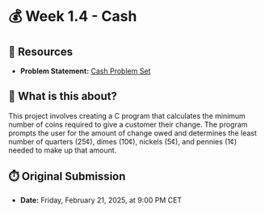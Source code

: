 # 💰 Week 1.4 - Cash

## 🔗 Resources
- **Problem Statement:** [Cash Problem Set](https://cs50.harvard.edu/x/2025/psets/1/cash/)

## 🧠 What is this about?
This project involves creating a C program that calculates the minimum number of coins required to give a customer their change. The program prompts the user for the amount of change owed and determines the least number of quarters (25¢), dimes (10¢), nickels (5¢), and pennies (1¢) needed to make up that amount.

## ⏱️ Original Submission
- **Date:** Friday, February 21, 2025, at 9:00 PM CET
